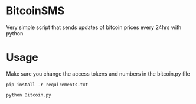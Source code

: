 # BitcoinSMS
Very simple script that sends updates of bitcoin prices every 24hrs with python

# Usage
Make sure you change the access tokens and numbers in the bitcoin.py file
```
pip install -r requirements.txt
```
```
python Bitcoin.py
```
